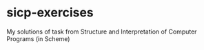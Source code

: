 # sicp-exercises

My solutions of task from Structure and Interpretation of Computer Programs (in Scheme)
